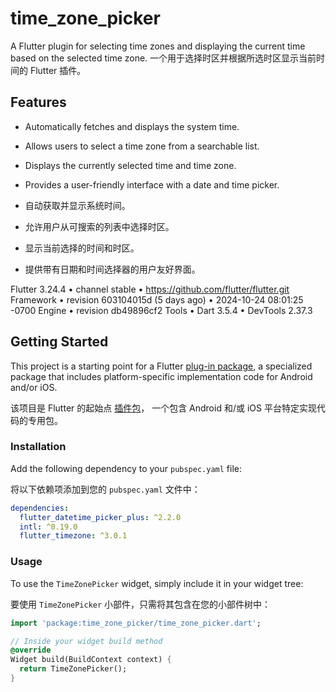 # time_zone_picker

A Flutter plugin for selecting time zones and displaying the current time based on the selected time zone.
一个用于选择时区并根据所选时区显示当前时间的 Flutter 插件。

## Features

- Automatically fetches and displays the system time.
- Allows users to select a time zone from a searchable list.
- Displays the currently selected time and time zone.
- Provides a user-friendly interface with a date and time picker.

- 自动获取并显示系统时间。
- 允许用户从可搜索的列表中选择时区。
- 显示当前选择的时间和时区。
- 提供带有日期和时间选择器的用户友好界面。

Flutter 3.24.4 • channel stable • https://github.com/flutter/flutter.git
Framework • revision 603104015d (5 days ago) • 2024-10-24 08:01:25 -0700
Engine • revision db49896cf2
Tools • Dart 3.5.4 • DevTools 2.37.3

## Getting Started

This project is a starting point for a Flutter
[plug-in package](https://flutter.dev/to/develop-plugins),
a specialized package that includes platform-specific implementation code for
Android and/or iOS.

该项目是 Flutter 的起始点
[插件包](https://flutter.dev/to/develop-plugins)，
一个包含 Android 和/或 iOS 平台特定实现代码的专用包。

### Installation

Add the following dependency to your `pubspec.yaml` file:

将以下依赖项添加到您的 `pubspec.yaml` 文件中：

```yaml
dependencies:
  flutter_datetime_picker_plus: ^2.2.0
  intl: ^0.19.0
  flutter_timezone: ^3.0.1
```

### Usage

To use the `TimeZonePicker` widget, simply include it in your widget tree:

要使用 `TimeZonePicker` 小部件，只需将其包含在您的小部件树中：

```dart
import 'package:time_zone_picker/time_zone_picker.dart';

// Inside your widget build method
@override
Widget build(BuildContext context) {
  return TimeZonePicker();
}
```

